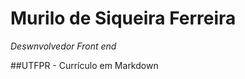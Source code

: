 Murilo de Siqueira Ferreira
============================
*Deswnvolvedor Front end*

##UTFPR - Currículo em Markdown
